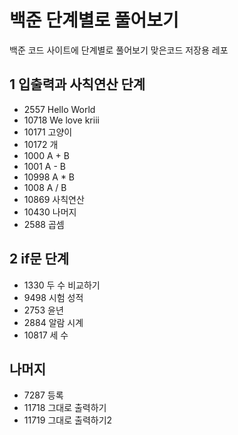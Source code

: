 # 백준 단계별로 풀어보기
백준 코드 사이트에 단계별로 풀어보기 맞은코드 저장용 레포

## 1 입출력과 사칙연산 단계
  * 2557 Hello World
  * 10718 We love kriii
  * 10171 고양이
  * 10172 개
  * 1000 A + B
  * 1001 A - B
  * 10998 A * B
  * 1008 A / B
  * 10869 사칙연산
  * 10430 나머지
  * 2588 곱셈

## 2 if문 단계
  * 1330 두 수 비교하기
  * 9498 시험 성적 
  * 2753 윤년 
  * 2884 알람 시계
  * 10817 세 수

## 나머지
  * 7287 등록
  * 11718 그대로 출력하기
  * 11719 그대로 출력하기2
